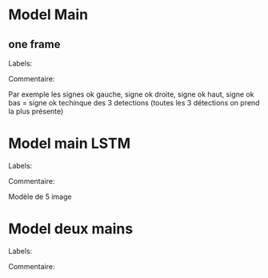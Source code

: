 
<h1>Model Main</h1>

<h2> one frame </h2>

  Labels: 

  Commentaire: 
  
  Par exemple les signes ok gauche, signe ok droite, signe ok haut, signe ok bas = signe ok
  techinque des 3 detections (toutes les 3 détections on prend la plus présente)





<h1>Model main LSTM</h1>

 
  Labels: 

  Commentaire: 
  
  Modèle de 5 image
  



<h1>Model deux mains</h1>

  
  Labels:

  Commentaire: 






